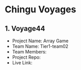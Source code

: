 # Chingu Voyages
## 1. Voyage44
- Project Name: Array Game 
- Team Name: Tier1-team02
- Team Members:
- Project Repo: []()
- Live Link: []()
